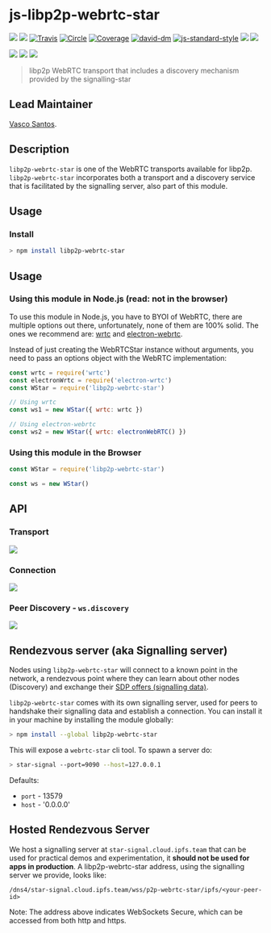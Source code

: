 # js-libp2p-webrtc-star

[![](https://img.shields.io/badge/made%20by-Protocol%20Labs-blue.svg?style=flat-square)](http://ipn.io)
[![](https://img.shields.io/badge/freenode-%23ipfs-blue.svg?style=flat-square)](http://webchat.freenode.net/?channels=%23ipfs)
[![Travis](https://travis-ci.org/libp2p/js-libp2p-webrtc-star.svg?style=flat-square)](https://travis-ci.org/libp2p/js-libp2p-webrtc-star)
[![Circle](https://circleci.com/gh/libp2p/js-libp2p-webrtc-star.svg?style=svg)](https://circleci.com/gh/libp2p/js-libp2p-webrtc-star)
[![Coverage](https://coveralls.io/repos/github/libp2p/js-libp2p-webrtc-star/badge.svg?branch=master)](https://coveralls.io/github/libp2p/js-libp2p-webrtc-star?branch=master)
[![david-dm](https://david-dm.org/libp2p/js-libp2p-webrtc-star.svg?style=flat-square)](https://david-dm.org/libp2p/js-libp2p-webrtc-star)
[![js-standard-style](https://img.shields.io/badge/code%20style-standard-brightgreen.svg?style=flat-square)](https://github.com/feross/standard)
![](https://img.shields.io/badge/npm-%3E%3D3.0.0-orange.svg?style=flat-square)
![](https://img.shields.io/badge/Node.js-%3E%3D6.0.0-orange.svg?style=flat-square)

[![](https://raw.githubusercontent.com/libp2p/interface-transport/master/img/badge.png)](https://github.com/libp2p/interface-transport)
[![](https://raw.githubusercontent.com/libp2p/interface-connection/master/img/badge.png)](https://github.com/libp2p/interface-connection)
[![](https://github.com/libp2p/interface-peer-discovery/raw/master/img/badge.png)](https://github.com/libp2p/interface-peer-discovery)

> libp2p WebRTC transport that includes a discovery mechanism provided by the signalling-star

## Lead Maintainer

[Vasco Santos](https://github.com/vasco-santos).

## Description

`libp2p-webrtc-star` is one of the WebRTC transports available for libp2p. `libp2p-webrtc-star` incorporates both a transport and a discovery service that is facilitated by the signalling server, also part of this module.

## Usage

### Install

```bash
> npm install libp2p-webrtc-star
```

## Usage

### Using this module in Node.js (read: not in the browser)

To use this module in Node.js, you have to BYOI of WebRTC, there are multiple options out there, unfortunately, none of them are 100% solid. The ones we recommend are: [wrtc](http://npmjs.org/wrtc) and [electron-webrtc](https://www.npmjs.com/package/electron-webrtc).

Instead of just creating the WebRTCStar instance without arguments, you need to pass an options object with the WebRTC implementation:

```JavaScript
const wrtc = require('wrtc')
const electronWrtc = require('electron-wrtc')
const WStar = require('libp2p-webrtc-star')

// Using wrtc
const ws1 = new WStar({ wrtc: wrtc })

// Using electron-webrtc
const ws2 = new WStar({ wrtc: electronWebRTC() })
```

### Using this module in the Browser

```JavaScript
const WStar = require('libp2p-webrtc-star')

const ws = new WStar()
```

## API

### Transport

[![](https://raw.githubusercontent.com/libp2p/interface-transport/master/img/badge.png)](https://github.com/libp2p/interface-transport)

### Connection

[![](https://raw.githubusercontent.com/libp2p/interface-connection/master/img/badge.png)](https://github.com/libp2p/interface-connection)

### Peer Discovery - `ws.discovery`

[![](https://github.com/libp2p/interface-peer-discovery/raw/master/img/badge.png)](https://github.com/libp2p/interface-peer-discovery)

## Rendezvous server (aka Signalling server)

Nodes using `libp2p-webrtc-star` will connect to a known point in the network, a rendezvous point where they can learn about other nodes (Discovery) and exchange their [SDP offers (signalling data)](https://www.html5rocks.com/en/tutorials/webrtc/infrastructure/).

`libp2p-webrtc-star` comes with its own signalling server, used for peers to handshake their signalling data and establish a connection. You can install it in your machine by installing the module globally:

```bash
> npm install --global libp2p-webrtc-star
```

This will expose a `webrtc-star` cli tool. To spawn a server do:

```bash
> star-signal --port=9090 --host=127.0.0.1
```

Defaults:

- `port` - 13579
- `host` - '0.0.0.0'

## Hosted Rendezvous Server

We host a signalling server at `star-signal.cloud.ipfs.team` that can be used for practical demos and experimentation, it **should not be used for apps in production**.
A libp2p-webrtc-star address, using the signalling server we provide, looks like: 

`/dns4/star-signal.cloud.ipfs.team/wss/p2p-webrtc-star/ipfs/<your-peer-id>`

Note: The address above indicates WebSockets Secure, which can be accessed from both http and https.
